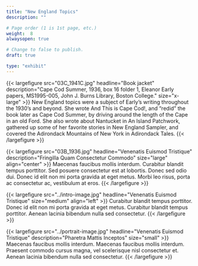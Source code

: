 ```yaml
---
title: "New England Topics"
description: ""

# Page order (1 is 1st page, etc.)
weight:  8
alwaysopen: true

# Change to false to publish.
draft: true

type: "exhibit"
---
```


{{< largefigure src="03C_1941C.jpg"
                headline="Book jacket"
                description="Cape Cod Summer, 1936, box 16 folder 1, Eleanor Early papers, MS1995-005, John J. Burns Library, Boston College."
                size="x-large" >}}
New England topics were a subject of Early’s writing throughout the 1930’s and beyond. She wrote And This is Cape Cod!, and “redid” the book later as Cape Cod Summer, by driving around the length of the Cape in an old Ford. She also wrote about Nantucket in An Island Patchwork, gathered up some of her favorite stories in New England Sampler, and covered the Adirondack Mountains of New York in Adirondack Tales. 
{{< /largefigure >}}

{{< largefigure src="03B_1936.jpg"
                headline="Venenatis Euismod Tristique"
                description="Fringilla Quam Consectetur Commodo" 
                size="large" align="center" >}}
Maecenas faucibus mollis interdum. Curabitur blandit tempus porttitor. Sed posuere consectetur est at lobortis. Donec sed odio dui. Donec id elit non mi porta gravida at eget metus. Morbi leo risus, porta ac consectetur ac, vestibulum at eros.
{{< /largefigure >}}

{{< largefigure src="../intro-image.jpg"
                headline="Venenatis Euismod Tristique"
                size="medium"
                align="left" >}}
Curabitur blandit tempus porttitor. Donec id elit non mi porta gravida at eget metus. Curabitur blandit tempus porttitor. Aenean lacinia bibendum nulla sed consectetur.
{{< /largefigure >}}

{{< largefigure src="../portrait-image.jpg"
                headline="Venenatis Euismod Tristique"
                description="Pharetra Mattis Inceptos"
                size="small" >}}
Maecenas faucibus mollis interdum. Maecenas faucibus mollis interdum. Praesent commodo cursus magna, vel scelerisque nisl consectetur et. Aenean lacinia bibendum nulla sed consectetur.
{{< /largefigure >}}
